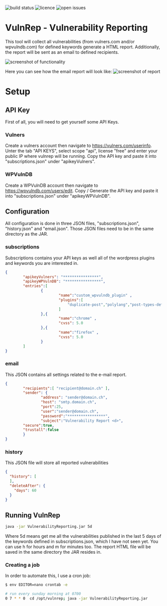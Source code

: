 ![build status](https://api.travis-ci.com/ozzi-/vulnrep.svg?branch=master)
![licence](https://img.shields.io/github/license/ozzi-/vulnrep.svg)
![open issues](https://img.shields.io/github/issues/ozzi-/vulnrep.svg)

# VulnRep - Vulnerability Reporting
This tool will collect all vulnerabilities (from vulners.com and/or wpvulndb.com) for defined keywords generate a HTML report.
Additionally, the report will be sent as an email to defined recipients.

![screenshot of functionality](https://i.imgur.com/7f9JGhz.png)

Here you can see how the email report will look like:
![screenshot of report](https://i.imgur.com/S2t21Zw.png)

# Setup

## API Key
First of all, you will need to get yourself some API Keys.

### Vulners
Create a vulners account then navigate to https://vulners.com/userinfo.
Unter the tab "API KEYS", select scope "api", license "free" and enter your public IP where vulnrep will be running.
Copy the API key and paste it into "subscriptions.json" under "apikeyVulners".

### WPVulnDB
Create a WPVulnDB account then navigate to https://wpvulndb.com/users/edit.
Copy / Generate the API key and paste it into "subscriptions.json" under "apikeyWPVulnDB".

## Configuration
All configuration is done in three JSON files, "subscriptions.json", "history.json" and "email.json".
Those JSON files need to be in the same directory as the JAR.
### subscriptions
Subscriptions contains your API keys as well all of the  wordpress plugins and keywords you are interested in.
```json
{
        "apikeyVulners": "****************",
        "apikeyWPVulnDB": "****************",
        "entries":[
                {
                        "name":"custom_wpvulndb_plugin" ,
                        "plugins":[
							"duplicate-post","polylang","post-types-definitely","regenerate-thumbnails"
						]
                },{
                        "name":"chrome" ,
                        "cvss": 5.0
                },{
                        "name":"firefox" ,
                        "cvss": 5.0
                }
        ]
}
```
### email
This JSON contains all settings related to the e-mail report.
```json
{
        "recipients":[ "recipient@domain.ch" ],
        "sender": {
                "address": "sender@domain.ch",
                "host": "smtp.domain.ch",
                "port":25,
                "user":"sender@domain.ch",
                "password":"*****************",
                "subject":"Vulnerability Report <d>",
		"secure":true,
		"trustall":false
        }
}
```
### history
This JSON file will store all reported vulnerabilities 
```json
{
  "history": [
  ],
  "deleteAfter": {
    "days": 60
  }
}
```
## Running VulnRep
```sh
java -jar VulnerabilityReporting.jar 5d
```
Where 5d means get me all the vulnerabilities published in the last 5 days of the keywords defined in subscriptions.json, which I have not seen yet. You can use h for hours and m for minutes too. The report HTML file will be saved in the same directory the JAR resides in.

### Creating a job
In order to automate this, I use a cron job:
```sh
$ env EDITOR=nano crontab -e

# run every sunday morning at 0700
0 7 * * 0  cd /opt/vulnrep; java -jar VulnerabilityReporting.jar
```
